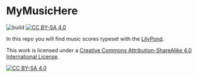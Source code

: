# MyMusicHere

![build](https://github.com/dmitrvk/mymusichere/workflows/build/badge.svg)
[![CC BY-SA 4.0][cc-by-sa-shield]][cc-by-sa]

In this repo you will find music scores typeset with the
[LilyPond](https://lilypond.org/).

This work is licensed under a [Creative Commons Attribution-ShareAlike 4.0
International License][cc-by-sa].

[![CC BY-SA 4.0][cc-by-sa-image]][cc-by-sa]

[cc-by-sa]: http://creativecommons.org/licenses/by-sa/4.0/
[cc-by-sa-image]: https://licensebuttons.net/l/by-sa/4.0/88x31.png
[cc-by-sa-shield]: https://img.shields.io/badge/License-CC%20BY--SA%204.0-lightgrey.svg
